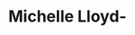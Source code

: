 ---
pid: ch677
title: Michelle Lloyd-
location_transcription: Dr Martin L. King Dr.
coordinates: "[-75.2024825, 39.9915522]"
zipcode: '19104'
gen_neighborhood: West Philadelphia
neighborhood: University City,Belmont,Parkside,Powelton Village
outside_phl: 
age: '25'
age_range: 20-29
instagram: 
image_file_name: ch_677.jpg
proposal_transcription: I'd like to see //Rebecca-Rose// do the Long awaited/proposed
  Dr Martin Luther King monument she designed or redesigned with Sonny Duier who led
  the naming of West River Drive to Dr. MLK Drive ACTUALLY put on Dr. MLK Drive (see
  SCOOP USA papers on subject
topic: African Americans
topic_summary: '0'
type: Street,Other No Form
keywords_other: martin luther king
credit: Michelle Roze Lloyd
image_labels: 
twitter: 
facebook: 
permalink: "/monuments/ch677/"
layout: item-page
---